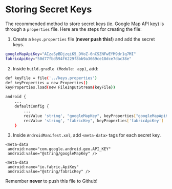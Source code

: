 # Storing Secret Keys

The recommended method to store secret keys \(ie. Google Map API key\) is through a `properties` file. Here are the steps for creating the file: 

1. Create a `keys.properties` file \(**never push this!**\) and add the secret keys.

```bash
googleMapApiKey="AIzaSyBDjzqiK5_DVoZ-6nCSZNFwEYM9dr1q7MI"
fabricApiKey="50d77fbd594f6229f8bb9a3669ce18dce7dac38e"
```

2. Inside `build.gradle (Module: app)`, add:

```bash
def keyFile = file('../keys.properties')
def keyProperties = new Properties()
keyProperties.load(new FileInputStream(keyFile))

android {
    ...
    defaultConfig {
        ...
        resValue 'string', "googleMapKey", keyProperties["googleMapApiKey"]
        resValue 'string', "fabricKey", keyProperties['fabricApiKey']
    }
```

3. Inside `AndroidManifest.xml`, add `<meta-data>` tags for each secret key.

```markup
<meta-data
 android:name="com.google.android.geo.API_KEY"
 android:value="@string/googleMapKey" />

<meta-data
 android:name="io.fabric.ApiKey"
 android:value="@string/fabricKey" />
```

Remember **never** to push this file to Github! 

